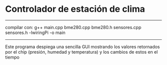 # Controlador de estación de clima

---------

  compilar con: g++ main.cpp bme280.cpp bme280.h sensores.cpp sensores.h -lwiringPi -o main   

---------

Este programa despiega una sencilla GUI mostrando los valores retornados por el chip (presión, humedad y temperatura) y los cambios de estos en el tiempo
